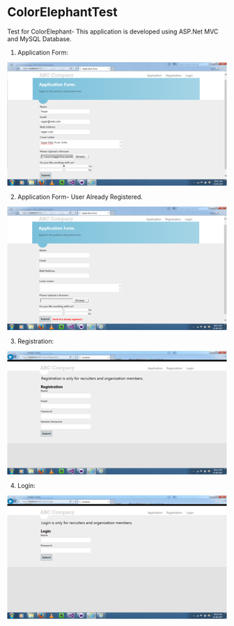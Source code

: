 # ColorElephantTest
Test for ColorElephant- This application is developed using ASP.Net MVC and MySQL Database.
1. Application Form:  

<img src = "Photos/First.png">

2. Application Form- User Already Registered.  

<img src = "Photos/Second.png">


3. Registration:  

<img src = "Photos/third-registration.png">


4. Login:  

<img src = "Photos/fourth-login.png">
